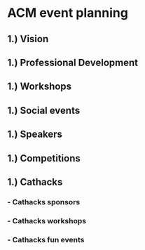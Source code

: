 # ACM event planning
## 1.) Vision

## 1.) Professional Development

## 1.) Workshops

## 1.) Social events

## 1.) Speakers

## 1.) Competitions

## 1.) Cathacks

### - Cathacks sponsors

### - Cathacks workshops

### - Cathacks fun events

